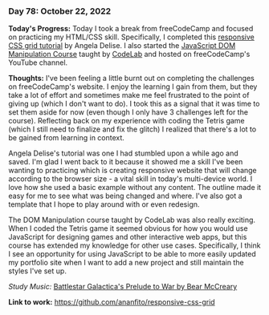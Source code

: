 ### Day 78: October 22, 2022

**Today's Progress:** Today I took a break from freeCodeCamp and focused on practicing my HTML/CSS skill. Specifically, I completed this [responsive CSS grid tutorial](https://youtu.be/68O6eOGAGqA) by Angela Delise. I also started the [JavaScript DOM Manipulation Course](https://youtu.be/5fb2aPlgoys) taught by [CodeLab](https://www.youtube.com/c/CodeLab98) and hosted on freeCodeCamp's YouTube channel.

**Thoughts:** I've been feeling a little burnt out on completing the challenges on freeCodeCamp's website. I enjoy the learning I gain from them, but they take a lot of effort and sometimes make me feel frustrated to the point of giving up (which I don't want to do). I took this as a signal that it was time to set them aside for now (even though I only have 3 challenges left for the course). Reflecting back on my experience with coding the Tetris game (which I still need to finalize and fix the glitch) I realized that there's a lot to be gained from learning in context.

Angela Delise's tutorial was one I had stumbled upon a while ago and saved. I'm glad I went back to it because it showed me a skill I've been wanting to practicing which is creating responsive website that will change according to the browser size - a vital skill in today's multi-device world. I love how she used a basic example without any content. The outline made it easy for me to see what was being changed and where. I've also got a template that I hope to play around with or even redesign.

The DOM Manipulation course taught by CodeLab was also really exciting. When I coded the Tetris game it seemed obvious for how you would use JavaScript for designing games and other interactive web apps, but this course has extended my knowledge for other use cases. Specifically, I think I see an opportunity for using JavaScript to be able to more easily updated my portfolio site when I want to add a new project and still maintain the styles I've set up.

*Study Music:* [Battlestar Galactica's Prelude to War by Bear McCreary](https://youtu.be/4f2MnaV_j0Q)

**Link to work:** https://github.com/ananfito/responsive-css-grid
